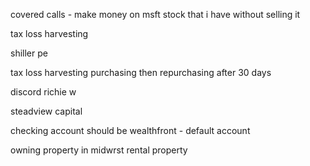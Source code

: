 covered calls - make money on msft stock that i have without selling it

  

tax loss harvesting

  

shiller pe

tax loss harvesting purchasing then repurchasing after 30 days

discord richie w

steadview capital

checking account should be wealthfront - default account

owning property in midwrst rental property